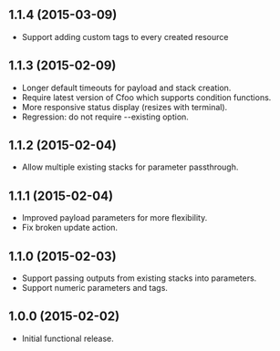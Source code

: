 ## 1.1.4 (2015-03-09)

- Support adding custom tags to every created resource

## 1.1.3 (2015-02-09)

- Longer default timeouts for payload and stack creation.
- Require latest version of Cfoo which supports condition functions.
- More responsive status display (resizes with terminal).
- Regression: do not require --existing option.

## 1.1.2 (2015-02-04)

- Allow multiple existing stacks for parameter passthrough.

## 1.1.1 (2015-02-04)

- Improved payload parameters for more flexibility.
- Fix broken update action.

## 1.1.0 (2015-02-03)

- Support passing outputs from existing stacks into parameters.
- Support numeric parameters and tags.

## 1.0.0 (2015-02-02)

- Initial functional release.
